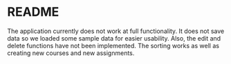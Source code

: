 # README #

The application currently does not work at full functionality. It does not save data so we loaded some sample data for easier usability. Also, the edit and delete functions have not been implemented. The sorting works as well as creating new courses and new assignments. 
